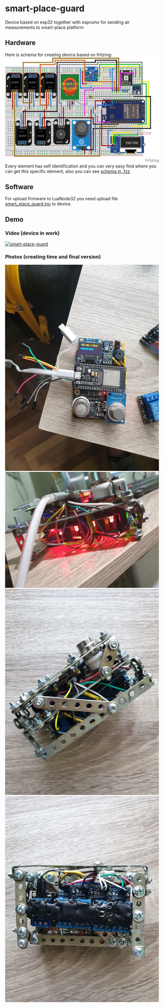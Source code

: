 # smart-place-guard
Device based on esp32 together with espruino for sending air measurements to smart-place platform

## Hardware
Here is schema for creating device based on fritzing:
![smart-place-guard](/fritzing/fritzing-schema.png)
Every element has self identification and you can very easy find where you can get this specific element, also you can see [schema in .fzz](/fritzing/main.fzz)

## Software
For upload firmware to LuaNode32 you need upload file [smart_place_guard.ino](/firmware.js) to device.


## Demo

### Video (device in work)
[![smart-place-guard](http://img.youtube.com/vi/6RgXKTK5o1Y/0.jpg)](http://www.youtube.com/watch?v=6RgXKTK5o1Y)

### Photos (creating time and final version)
![smart-place-guard](/photos/20190131_130801.jpg)
![smart-place-guard](/photos/20190201_181409.jpg)
![smart-place-guard](/photos/20190208_153639.jpg)
![smart-place-guard](/photos/20190208_153646.jpg)
